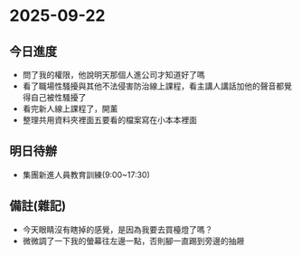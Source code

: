 # 2025-09-22

## 今日進度 
- 問了我的權限，他說明天那個人進公司才知道好了嗎
- 看了職場性騷擾與其他不法侵害防治線上課程，看主講人講話加他的聲音都覺得自己被性騷擾了
- 看完新人線上課程了，開薰
- 整理共用資料夾裡面五要看的檔案寫在小本本裡面

## 明日待辦
- 集團新進人員教育訓練(9:00~17:30)

## 備註(雜記)
- 今天眼睛沒有瞎掉的感覺，是因為我要去買檯燈了嗎？
- 微微調了一下我的螢幕往左邊一點，否則腳一直踢到旁邊的抽屜
